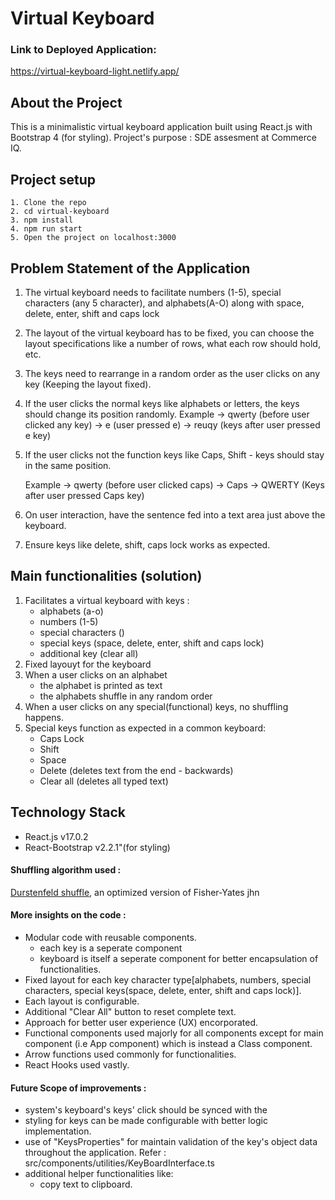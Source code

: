# Virtual Keyboard

### Link to Deployed Application:
https://virtual-keyboard-light.netlify.app/

## About the Project
This is a minimalistic virtual keyboard application built using React.js with Bootstrap 4 (for styling).
Project's purpose : SDE assesment at Commerce IQ.

## Project setup

```
1. Clone the repo
2. cd virtual-keyboard
3. npm install
4. npm run start
5. Open the project on localhost:3000
```

## Problem Statement of the Application

1. The virtual keyboard needs to facilitate numbers (1-5), special characters (any 5 character), and alphabets(A-O) along with space, delete, enter, shift and caps lock

2. The layout of the virtual keyboard has to be fixed, you can choose the layout specifications like a number of rows, what each row should hold, etc.

3. The keys need to rearrange in a random order as the user clicks on any key (Keeping the layout fixed).

4. If the user clicks the normal keys like alphabets or letters, the keys should change its position randomly.
Example → qwerty (before user clicked any key) → e (user pressed e) →  reuqy (keys after user pressed e key)

5. If the user clicks not the function keys like Caps, Shift - keys should stay in the same position.

    Example → qwerty (before user clicked caps) → Caps → QWERTY (Keys after user pressed Caps key)

6. On user interaction, have the sentence fed into a text area just above the keyboard.

7. Ensure keys like delete, shift, caps lock works as expected.


## Main functionalities (solution)

1. Facilitates a virtual keyboard with keys :
    - alphabets (a-o)
    - numbers (1-5)
    - special characters ()
    - special keys (space, delete, enter, shift and caps lock)
    - additional key (clear all)
2. Fixed layouyt for the keyboard
3. When a user clicks on an alphabet
    - the alphabet is printed as text
    - the alphabets shuffle in any random order
4. When a user clicks on any special(functional) keys, no shuffling happens.
5. Special keys function as expected in a common keyboard:
    - Caps Lock
    - Shift
    - Space
    - Delete (deletes text from the end - backwards)
    - Clear all (deletes all typed text)

## Technology Stack

- React.js v17.0.2
- React-Bootstrap v2.2.1"(for styling)

#### Shuffling algorithm used :
<ins>Durstenfeld shuffle</ins>, an optimized version of Fisher-Yates jhn

#### More insights on the code :
- Modular code with reusable components.
    - each key is a seperate component
    - keyboard is itself a seperate component for better encapsulation of functionalities.
- Fixed layout for each key character type[alphabets, numbers, special characters, special keys(space, delete, enter, shift and caps lock)].
- Each layout is configurable.
- Additional "Clear All" button to reset complete text.
- Approach for better user experience (UX) encorporated.
- Functional components used majorly for all components except for main component (i.e App component) which is instead a Class component.
- Arrow functions used commonly for functionalities.
- React Hooks used vastly.


#### Future Scope of improvements : 
- system's keyboard's keys' click should be synced with the 
- styling for keys can be made configurable with better logic implementation.
- use of "KeysProperties" for maintain validation of the key's object data throughout the application. Refer : src/components/utilities/KeyBoardInterface.ts
- additional helper functionalities like:   
    - copy text to clipboard.

